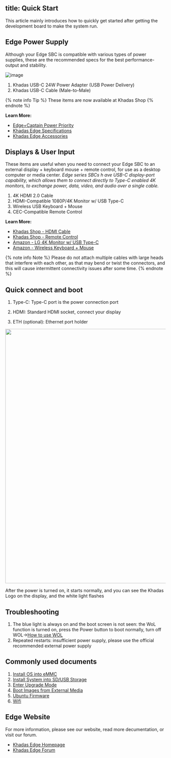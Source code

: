 title: Quick Start
---

This article mainly introduces how to quickly get started after getting the development board to make the system run.

## Edge Power Supply
Although your Edge SBC is compatible with various types of power supplies, these are the recommended specs for the best performance-output and stability.

![image](/linux/images/edge/usb-c_adapter_24w_2.jpg)

1. Khadas USB-C 24W Power Adapter (USB Power Delivery)
2. Khadas USB-C Cable (Male-to-Male)

{% note info Tip %}
These items are now available at Khadas Shop
{% endnote %}

**Learn More:**
* [Edge+Captain Power Priority](/linux/edge/EdgeCaptainPowerPriority.html)
* [Khadas Edge Specifications](https://khadas.com/edge)
* [Khadas Edge Accessories](https://www.khadas.com/edge-add-ons)

## Displays & User Input
These items are useful when you need to connect your Edge SBC to an external display + keyboard mouse + remote control, for use as a desktop computer or media center. *Edge series SBCs h
ave USB-C display-port capability, which allows them to connect directly to Type-C enabled 4K monitors, to exchange power, data, video, and audio over a single cable.*

1. 4K HDMI 2.0 Cable
2. HDMI-Compatible 1080P/4K Monitor w/ USB Type-C
3. Wireless USB Keyboard + Mouse
4. CEC-Compatible Remote Control

**Learn More:**
* [Khadas Shop - HDMI Cable](https://www.khadas.com/product-page/hdmi-cable)
* [Khadas Shop - Remote Control](https://www.khadas.com/product-page/ir-remote)
* [Amazon - LG 4K Monitor w/ USB Type-C](https://www.amazon.com/LG-27UD88-W-LED-Lit-Monitor-Type-C/dp/B01CDYB0QS/ref=sr_1_7?ie=UTF8&qid=1543993886&sr=8-7&keywords=usb-c+compatible+monitor)
* [Amazon - Wireless Keyboard + Mouse](https://www.amazon.com/s/ref=nb_sb_noss?url=search-alias%3Delectronics&field-keywords=wireless+keyboard+and+mouse&rh=n%3A172282%2Ck%3Awireless+keyboard+and+mouse)

{% note info Note %}
Please do not attach multiple cables with large heads that interfere with each other, as that may bend or twist the connectors, and this will cause intermittent connectivity issues after
 some time.
{% endnote %}

## Quick connect and boot

1. Type-C: Type-C port is the power connection port

2. HDMI: Standard HDMI socket, connect your display

3. ETH (optional): Ethernet port holder

<img src="/linux/images/edge/QuickConnect.jpg" width=800px>

After the power is turned on, it starts normally, and you can see the Khadas Logo on the display, and the white light flashes

## Troubleshooting

1. The blue light is always on and the boot screen is not seen: the WoL function is turned on, press the Power button to boot normally, turn off WOL->[How to use WOL](/linux/edge/Wol)
2. Repeated restarts: insufficient power supply, please use the official recommended external power supply

## Commonly used documents

1. [Install OS into eMMC](/linux/edge/InstallOsIntoEmmc.html)
2. [Install System into SD/USB Storage](/linux/edge/InstallOsIntoSdusb.html)
3. [Enter Upgrade Mode](/linux/edge/BootIntoUpgradeMode.html)
4. [Boot Images from External Media](/linux/edge/BootFromExtMedia.html)
5. [Ubuntu Firmware](/linux/firmware/Vim1UbuntuFirmware.html)
6. [Wifi](/linux/edge/Wifi.html)

## Edge Website
For more information, please see our website, read more decumentation, or visit our forum.
* [Khadas Edge Homepage](https://www.khadas.com/edge)
* [Khadas Edge Forum](https://forum.khadas.com/c/Khadas-Edge)

